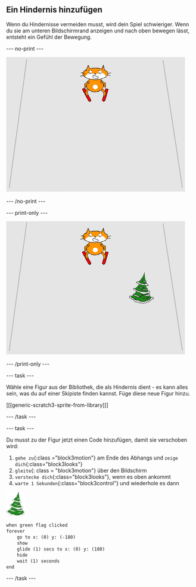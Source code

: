 ## Ein Hindernis hinzufügen

Wenn du Hindernisse vermeiden musst, wird dein Spiel schwieriger. Wenn du sie am unteren Bildschirmrand anzeigen und nach oben bewegen lässt, entsteht ein Gefühl der Bewegung.

--- no-print ---

![Hindernis](images/skier_obstacle_moving.gif)

--- /no-print ---

--- print-only ---

![Hindernis](images/skier_obstacle.png)

--- /print-only ---

--- task ---

Wähle eine Figur aus der Bibliothek, die als Hindernis dient - es kann alles sein, was du auf einer Skipiste finden kannst. Füge diese neue Figur hinzu.

[[[generic-scratch3-sprite-from-library]]]

--- /task ---

--- task ---

Du musst zu der Figur jetzt einen Code hinzufügen, damit sie verschoben wird:

1. `gehe zu`{:class ="block3motion"} am Ende des Abhangs und `zeige dich`{:class="block3looks"}
1. `gleite`{: class = "block3motion"} über den Bildschirm
1. `verstecke dich`{:class="block3looks"}, wenn es oben ankommt
1. `warte 1 Sekunden`{:class="block3control"} und wiederhole es dann

![Hindernis Sprite](images/obstacle_sprite.png)

```blocks3
when green flag clicked
forever 
    go to x: (0) y: (-180)
    show
    glide (1) secs to x: (0) y: (180)
    hide
    wait (1) seconds
end
```

--- /task ---
